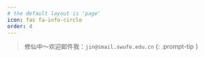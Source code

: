 ```yaml
---
# the default layout is 'page'
icon: fas fa-info-circle
order: 4
---
```


> 修仙中～欢迎邮件我：`jin@smail.swufe.edu.cn`
{: .prompt-tip }
